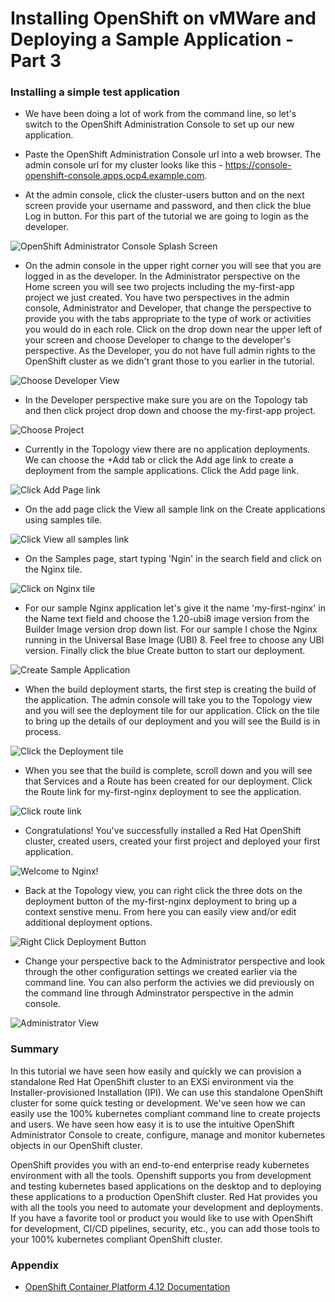 # Installing OpenShift on vMWare and Deploying a Sample Application - Part 3

### Installing a simple test application
- We have been doing a lot of work from the command line, so let's switch to the OpenShift Administration Console to set up our new application.

- Paste the OpenShift Administration Console url into a web browser.  The admin console url for my cluster looks like this - https://console-openshift-console.apps.ocp4.example.com. 

- At the admin console, click the cluster-users button and on the next screen provide your username and password, and then click the blue Log in button.  For this part of the tutorial we are going to login as the developer. 

![OpenShift Administrator Console Splash Screen](images/OCP08.png)

- On the admin console in the upper right corner you will see that you are logged in as the developer.  In the Administrator perspective on the Home screen you will see two projects including the my-first-app project we just created.  You have two perspectives in the admin console, Administrator and Developer, that change the perspective to provide you with the tabs appropriate to the type of work or activities you would do in each role.  Click on the drop down near the upper left of your screen and choose Developer to change to the developer's perspective.  As the Developer, you do not have full admin rights to the OpenShift cluster as we didn't grant those to you earlier in the tutorial.

![Choose Developer View](images/OCP09.png)

- In the Developer perspective make sure you are on the Topology tab and then click project drop down and choose the my-first-app project.

![Choose Project](images/OCP10.png)

- Currently in the Topology view there are no application deployments. We can choose the +Add tab or click the Add age link to create a deployment from the sample applications.  Click the Add page link.

![Click Add Page link](images/OCP11.png)

- On the add page click the View all sample link on the Create applications using samples tile.

![Click View all samples link](images/OCP12.png)

- On the Samples page, start typing 'Ngin' in the search field and click on the Nginx tile.

![Click on Nginx tile](images/OCP13.png)

- For our sample Nginx application let's give it the name 'my-first-nginx' in the Name text field and choose the 1.20-ubi8 image version from the Builder Image version drop down list.  For our sample I chose the Nginx running in the Universal Base Image (UBI) 8.  Feel free to choose any UBI version.  Finally click the blue Create button to start our deployment.

![Create Sample Application](images/OCP14.png)

- When the build deployment starts, the first step is creating the build of the application.  The admin console will take you to the Topology view and you will see the deployment tile for our application.  Click on the tile to bring up the details of our deployment and you will see the Build is in process.

![Click the Deployment tile](images/OCP15.png)

- When you see that the build is complete, scroll down and you will see that Services and a Route has been created for our deployment.  Click the Route link for my-first-nginx deployment to see the application.

![Click route link](images/OCP16.png)

- Congratulations!  You've successfully installed a Red Hat OpenShift cluster, created users, created your first project and deployed your first application.

![Welcome to Nginx!](images/OCP17.png)

- Back at the Topology view, you can right click the three dots on the deployment button of the my-first-nginx deployment to bring up a context senstive menu.  From here you can easily view and/or edit additional deployment options.

![Right Click Deployment Button](images/OCP18.png)

- Change your perspective back to the Administrator perspective and look through the other configuration settings we created earlier via the command line.  You can also perform the activies we did previously on the command line through Adminstrator perspective in the admin console.

![Administrator View](images/OCP19.png)

### Summary
In this tutorial we have seen how easily and quickly we can provision a standalone Red Hat OpenShift cluster to an EXSi environment via the Installer-provisioned Installation (IPI). We can use this standalone OpenShift cluster for some quick testing or development.  We've seen how we can easily use the 100% kubernetes compliant command line to create projects and users.  We have seen how easy it is to use the intuitive OpenShift Administrator Console to create, configure, manage and monitor kubernetes objects in our OpenShift cluster.

OpenShift provides you with an end-to-end enterprise ready kubernetes environment with all the tools.  Openshift supports you from development and testing kubernetes based applications on the desktop and to deploying these applications to a production OpenShift cluster.  Red Hat provides you with all the tools you need to automate your development and deployments.  If you have a favorite tool or product you would like to use with OpenShift for development, CI/CD pipelines, security, etc., you can add those tools to your 100% kubernetes compliant OpenShift cluster.




 ### Appendix
 - [OpenShift Container Platform 4.12 Documentation](https://docs.openshift.com/container-platform/4.12/welcome/index.html)
